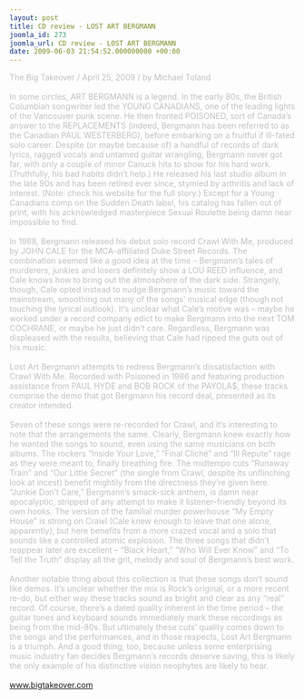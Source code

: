 ```yaml
---
layout: post
title: CD review - LOST ART BERGMANN
joomla_id: 273
joomla_url: CD review - LOST ART BERGMANN
date: 2009-06-03 21:54:52.000000000 +00:00
---
```

<span style="color: #c0c0c0">The Big Takeover / April 25, 2009 / by Michael Toland <br />
<br />
In some circles, ART BERGMANN is a legend. In the early 80s, the British Columbian songwriter led the YOUNG CANADIANS, one of the leading lights of the Vancouver punk scene. He then fronted POISONED, sort of Canada&rsquo;s answer to the REPLACEMENTS (indeed, Bergmann has been referred to as the Canadian PAUL WESTERBERG), before embarking on a fruitful if ill-fated solo career. Despite (or maybe because of) a handful of records of dark lyrics, ragged vocals and untamed guitar wrangling, Bergmann never got far, with only a couple of minor Canuck hits to show for his hard work. (Truthfully, his bad habits didn&rsquo;t help.) He released his last studio album in the late 90s and has been retired ever since, stymied by arthritis and lack of interest. (Note: check his website for the full story.) Except for a Young Canadians comp on the Sudden Death label, his catalog has fallen out of print, with his acknowledged masterpiece Sexual Roulette being damn near impossible to find.<br />
<br />
In 1988, Bergmann released his debut solo record Crawl With Me, produced by JOHN CALE for the MCA-affiliated Duke Street Records. The combination seemed like a good idea at the time &ndash; Bergmann&rsquo;s tales of murderers, junkies and losers definitely show a LOU REED influence, and Cale knows how to bring out the atmosphere of the dark side. Strangely, though, Cale opted instead to nudge Bergmann&rsquo;s music toward the mainstream, smoothing out many of the songs&rsquo; musical edge (though not touching the lyrical outlook). It&rsquo;s unclear what Cale&rsquo;s motive was &ndash; maybe he worked under a record company edict to make Bergmann into the next TOM COCHRANE, or maybe he just didn&rsquo;t care. Regardless, Bergmann was displeased with the results, believing that Cale had ripped the guts out of his music.<br />
<br />
Lost Art Bergmann attempts to redress Bergmann&rsquo;s dissatisfaction with Crawl With Me. Recorded with Poisoned in 1986 and featuring production assistance from PAUL HYDE and BOB ROCK of the PAYOLA$, these tracks comprise the demo that got Bergmann his record deal, presented as its creator intended.<br />
<br />
Seven of these songs were re-recorded for Crawl, and it&rsquo;s interesting to note that the arrangements the same. Clearly, Bergmann knew exactly how he wanted the songs to sound, even using the same musicians on both albums. The rockers &ldquo;Inside Your Love,&rdquo; &ldquo;Final Clich&eacute;&rdquo; and &ldquo;Ill Repute&rdquo; rage as they were meant to, finally breathing fire. The midtempo cuts &ldquo;Runaway Train&rdquo; and &ldquo;Our Little Secret&rdquo; (the single from Crawl, despite its unflinching look at incest) benefit mightily from the directness they&rsquo;re given here. &ldquo;Junkie Don&rsquo;t Care,&rdquo; Bergmann&rsquo;s smack-sick anthem, is damn near apocalyptic, stripped of any attempt to make it listener-friendly beyond its own hooks. The version of the familial murder powerhouse &ldquo;My Empty House&rdquo; is strong on Crawl (Cale knew enough to leave that one alone, apparently), but here benefits from a more crazed vocal and a solo that sounds like a controlled atomic explosion. The three songs that didn&rsquo;t reappear later are excellent &ndash; &ldquo;Black Heart,&rdquo; &ldquo;Who Will Ever Know&rdquo; and &ldquo;To Tell the Truth&rdquo; display all the grit, melody and soul of Bergmann&rsquo;s best work.<br />
<br />
Another notable thing about this collection is that these songs don&rsquo;t sound like demos. It&rsquo;s unclear whether the mix is Rock&rsquo;s original, or a more recent re-do, but either way these tracks sound as bright and clear as any &ldquo;real&rdquo; record. Of course, there&rsquo;s a dated quality inherent in the time period &ndash; the guitar tones and keyboard sounds immediately mark these recordings as being from the mid-80s. But ultimately these cuts&rsquo; quality comes down to the songs and the performances, and in those respects, Lost Art Bergmann is a triumph. And a good thing, too, because unless some enterprising music industry fan decides Bergmann&rsquo;s records deserve saving, this is likely the only example of his distinctive vision neophytes are likely to hear.</span><br />
<br />
<a href="http://www.bigtakeover.com" target="_self">www.bigtakeover.com</a> <br />
<br />
